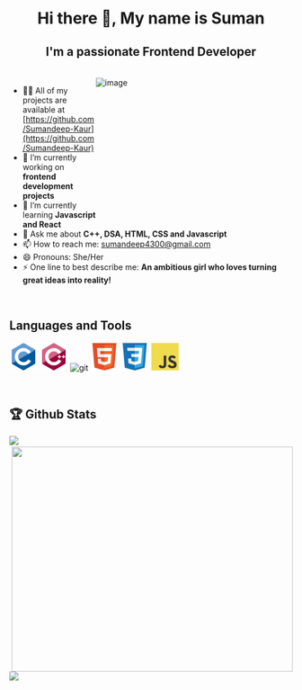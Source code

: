 <h1 align="center"> Hi there 👋, My name is Suman </h1>
<h2 align="center"> I'm a passionate Frontend Developer </h2>
<br>
<img align="right" src ="https://thumbs.dreamstime.com/b/vector-female-programmer-software-engineer-coding-desktop-isometric-193608287.jpg" alt="image" width="350" height="250"/> 
  
- 👨‍💻 All of my projects are available at [https://github.com/Sumandeep-Kaur](https://github.com/Sumandeep-Kaur)
- 🔭 I’m currently working on **frontend development projects**
- 🌱 I’m currently learning **Javascript and React**
- 💬 Ask me about **C++, DSA, HTML, CSS and Javascript**
- 📫 How to reach me: sumandeep4300@gmail.com 
- 😄 Pronouns: She/Her
- ⚡ One line to best describe me: **An ambitious girl who loves turning great ideas into reality!**
<br>

## Languages and Tools
  
<p align="left"> <img src="https://raw.githubusercontent.com/devicons/devicon/master/icons/c/c-original.svg" alt="c" width="50" height="50"/> 
<img src="https://raw.githubusercontent.com/devicons/devicon/master/icons/cplusplus/cplusplus-original.svg" alt="cplusplus" width="50" height="50"/> 
<img src="https://www.vectorlogo.zone/logos/git-scm/git-scm-icon.svg" alt="git" width="40" height="40"/> 
<img src="https://raw.githubusercontent.com/devicons/devicon/master/icons/html5/html5-original.svg" alt="javascript" width="50" height="50"/> 
<img src="https://raw.githubusercontent.com/devicons/devicon/master/icons/css3/css3-original.svg" alt="javascript" width="50" height="50"/> 
<img src="https://raw.githubusercontent.com/devicons/devicon/master/icons/javascript/javascript-original.svg" alt="javascript" width="50" height="50"/> </p>
<br>

## 🏆 Github Stats

<p align="left">
<img height="300px" src="https://github-readme-stats.vercel.app/api/top-langs/?username=Sumandeep-kaur&theme=synthwave">
<img align="right" height="400px" width="500px" src="https://github-readme-streak-stats.herokuapp.com/?user=Sumandeep-kaur&theme=synthwave">
</p>
<img src="https://activity-graph.herokuapp.com/graph?username=Sumandeep-kaur&bg_color=2B213A&color=E5289E&line=DA5B0B&point=E1E8EB">
